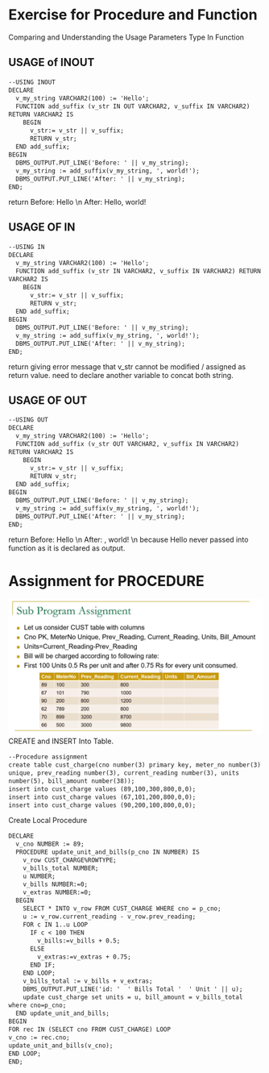 # Exercise for Procedure and Function
Comparing and Understanding the Usage Parameters Type In Function
## USAGE of INOUT
```
--USING INOUT
DECLARE
  v_my_string VARCHAR2(100) := 'Hello';
  FUNCTION add_suffix (v_str IN OUT VARCHAR2, v_suffix IN VARCHAR2) RETURN VARCHAR2 IS
    BEGIN
      v_str:= v_str || v_suffix;
      RETURN v_str;
  END add_suffix;
BEGIN
  DBMS_OUTPUT.PUT_LINE('Before: ' || v_my_string);
  v_my_string := add_suffix(v_my_string, ', world!');
  DBMS_OUTPUT.PUT_LINE('After: ' || v_my_string);
END;
```
return 
Before: Hello \n
After: Hello, world!

## USAGE OF IN
```
--USING IN
DECLARE
  v_my_string VARCHAR2(100) := 'Hello';
  FUNCTION add_suffix (v_str IN VARCHAR2, v_suffix IN VARCHAR2) RETURN VARCHAR2 IS
    BEGIN
      v_str:= v_str || v_suffix;
      RETURN v_str;
  END add_suffix;
BEGIN
  DBMS_OUTPUT.PUT_LINE('Before: ' || v_my_string);
  v_my_string := add_suffix(v_my_string, ', world!');
  DBMS_OUTPUT.PUT_LINE('After: ' || v_my_string);
END;
```
return
giving error message that v_str cannot be modified / assigned as return value.
need to declare another variable to concat both string.

## USAGE OF OUT
```
--USING OUT
DECLARE
  v_my_string VARCHAR2(100) := 'Hello';
  FUNCTION add_suffix (v_str OUT VARCHAR2, v_suffix IN VARCHAR2) RETURN VARCHAR2 IS
    BEGIN
      v_str:= v_str || v_suffix;
      RETURN v_str;
  END add_suffix;
BEGIN
  DBMS_OUTPUT.PUT_LINE('Before: ' || v_my_string);
  v_my_string := add_suffix(v_my_string, ', world!');
  DBMS_OUTPUT.PUT_LINE('After: ' || v_my_string);
END;
```
return
Before: Hello \n
After: , world! \n
because Hello never passed into function as it is declared as output.

# Assignment for PROCEDURE
![alt text](https://raw.githubusercontent.com/muhk01/plsql_exercise/main/6.%20Procedure%20and%20Function/4f1e5bd4-07b4-4487-9b7d-bf61b2c0953c.png)
CREATE and INSERT Into Table.
```
--Procedure assignment
create table cust_charge(cno number(3) primary key, meter_no number(3) unique, prev_reading number(3), current_reading number(3), units number(5), bill_amount number(38));
insert into cust_charge values (89,100,300,800,0,0);
insert into cust_charge values (67,101,200,800,0,0);
insert into cust_charge values (90,200,100,800,0,0);
```

Create Local Procedure
```
DECLARE
  v_cno NUMBER := 89;
  PROCEDURE update_unit_and_bills(p_cno IN NUMBER) IS
    v_row CUST_CHARGE%ROWTYPE;
    v_bills_total NUMBER;
    u NUMBER;
    v_bills NUMBER:=0;
    v_extras NUMBER:=0;
  BEGIN
    SELECT * INTO v_row FROM CUST_CHARGE WHERE cno = p_cno;
    u := v_row.current_reading - v_row.prev_reading;
    FOR c IN 1..u LOOP
      IF c < 100 THEN 
        v_bills:=v_bills + 0.5;
      ELSE
        v_extras:=v_extras + 0.75;
      END IF;
    END LOOP;
    v_bills_total := v_bills + v_extras;
    DBMS_OUTPUT.PUT_LINE('id: '  ' Bills Total '  ' Unit ' || u);
    update cust_charge set units = u, bill_amount = v_bills_total where cno=p_cno;
  END update_unit_and_bills;
BEGIN
FOR rec IN (SELECT cno FROM CUST_CHARGE) LOOP
v_cno := rec.cno;
update_unit_and_bills(v_cno);
END LOOP;
END;
```
